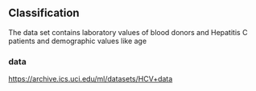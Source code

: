 
## Classification ##
The data set contains laboratory values of blood donors and Hepatitis C patients and demographic values like age

### data ###
https://archive.ics.uci.edu/ml/datasets/HCV+data
